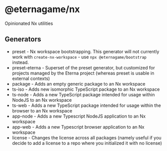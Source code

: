 # @eternagame/nx

Opinionated Nx utilities

## Generators

- preset - Nx workspace bootstrapping. This generator will not currently work with `create-nx-workspace` -
  use `npx @eternagame/bootstrap` instead.
- preset-eterna - Superset of the preset generator, but customized for projects managed by the Eterna project
  (whereas preset is usable in external contexts)
- package - Adds an empty generic package to an Nx workspace
- ts-iso - Adds new isomorphic TypeScript package to an Nx workspace
- ts-node - Adds a new TypeScript package intended for usage within NodeJS to an Nx workspace
- ts-web - Adds a new TypeScript package intended for usage within the browser to an Nx workspace
- app-node - Adds a new Typescript NodeJS application to an Nx workspace
- app-web - Adds a new Typescript browser application to an Nx workspace
- license - Changes the license across all packages (namely useful if you decide to add a license to a
  repo where you initialized it with no license)

